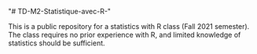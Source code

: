 "# TD-M2-Statistique-avec-R-" 

This is a public repository for a statistics with R class (Fall 2021 semester). 
The class requires no prior experience with R, and limited knowledge of statistics should be sufficient. 
